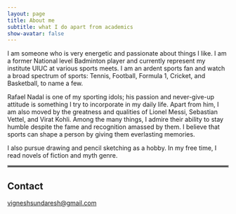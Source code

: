 ```yaml
---
layout: page
title: About me
subtitle: what I do apart from academics
show-avatar: false
---
```


I am someone who is very energetic and passionate about things I like. I am a former National level Badminton player and currently represent my institute UIUC at various sports meets. I am an ardent sports fan and watch a broad spectrum of sports: Tennis, Football, Formula 1, Cricket, and Basketball, to name a few.  

Rafael Nadal is one of my sporting idols; his passion and never-give-up attitude is something I try to incorporate in my daily life. Apart from him, I am also moved by the greatness and qualities of Lionel Messi, Sebastian Vettel, and Virat Kohli. Among the many things, I admire their ability to stay humble despite the fame and recognition amassed by them. I believe that sports can shape a person by giving them everlasting memories.  

I also pursue drawing and pencil sketching as a hobby. In my free time, I read novels of fiction and myth genre.

<hr style="border:2px solid gray"> 

## Contact
[vigneshsundaresh@gmail.com](mailto:vigneshsundaresh@gmail.com)
